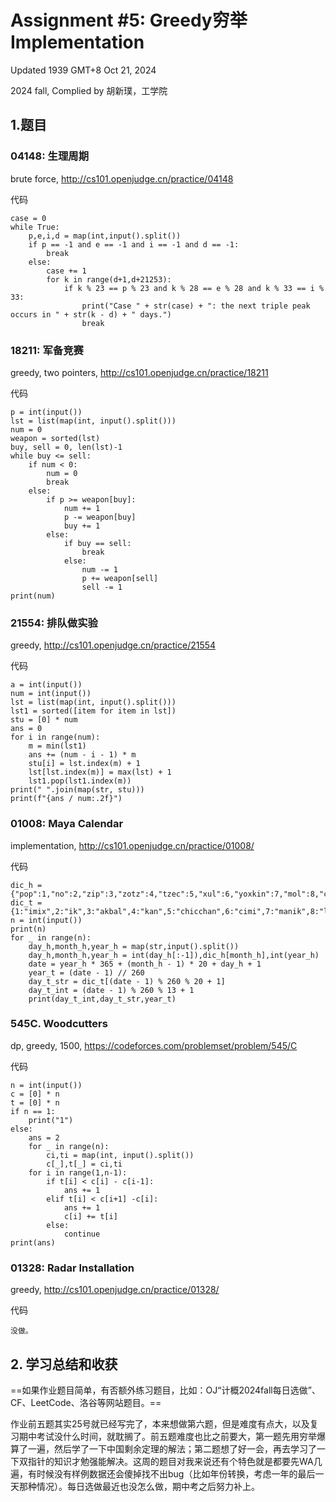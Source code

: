 # Assignment #5: Greedy穷举Implementation



Updated 1939 GMT+8 Oct 21, 2024

2024 fall, Complied by 胡新璞，工学院



## 1.题目



### 04148: 生理周期

brute force, http://cs101.openjudge.cn/practice/04148

代码

```
case = 0
while True:
    p,e,i,d = map(int,input().split())
    if p == -1 and e == -1 and i == -1 and d == -1:
        break
    else:
        case += 1
        for k in range(d+1,d+21253):
            if k % 23 == p % 23 and k % 28 == e % 28 and k % 33 == i % 33:
                print("Case " + str(case) + ": the next triple peak occurs in " + str(k - d) + " days.")
                break
```

 

### 18211: 军备竞赛

greedy, two pointers, http://cs101.openjudge.cn/practice/18211

代码

```
p = int(input())
lst = list(map(int, input().split()))
num = 0
weapon = sorted(lst)
buy, sell = 0, len(lst)-1
while buy <= sell:
    if num < 0:
        num = 0
        break
    else:
        if p >= weapon[buy]:
            num += 1
            p -= weapon[buy]
            buy += 1
        else:
            if buy == sell:
                break
            else:
                num -= 1
                p += weapon[sell]
                sell -= 1
print(num)
```



### 21554: 排队做实验

greedy, http://cs101.openjudge.cn/practice/21554

代码

```
a = int(input())
num = int(input())
lst = list(map(int, input().split()))
lst1 = sorted([item for item in lst])
stu = [0] * num
ans = 0
for i in range(num):
    m = min(lst1)
    ans += (num - i - 1) * m
    stu[i] = lst.index(m) + 1
    lst[lst.index(m)] = max(lst) + 1
    lst1.pop(lst1.index(m))
print(" ".join(map(str, stu)))
print(f"{ans / num:.2f}")
```



### 01008: Maya Calendar

implementation, http://cs101.openjudge.cn/practice/01008/

代码

```
dic_h = {"pop":1,"no":2,"zip":3,"zotz":4,"tzec":5,"xul":6,"yoxkin":7,"mol":8,"chen":9,"yax":10,"zac":11,"ceh":12,"mac":13,"kankin":14,"muan":15,"pax":16,"koyab":17,"cumhu":18,"uayet":19}
dic_t = {1:"imix",2:"ik",3:"akbal",4:"kan",5:"chicchan",6:"cimi",7:"manik",8:"lamat",9:"muluk",10:"ok",11:"chuen",12:"eb",13:"ben",14:"ix",15:"mem",16:"cib",17:"caban",18:"eznab",19:"canac",20:"ahau"}
n = int(input())
print(n)
for _ in range(n):
    day_h,month_h,year_h = map(str,input().split())
    day_h,month_h,year_h = int(day_h[:-1]),dic_h[month_h],int(year_h)
    date = year_h * 365 + (month_h - 1) * 20 + day_h + 1
    year_t = (date - 1) // 260
    day_t_str = dic_t[(date - 1) % 260 % 20 + 1]
    day_t_int = (date - 1) % 260 % 13 + 1
    print(day_t_int,day_t_str,year_t)

```



### 545C. Woodcutters

dp, greedy, 1500, https://codeforces.com/problemset/problem/545/C

代码

```
n = int(input())
c = [0] * n
t = [0] * n
if n == 1:
    print("1")
else:
    ans = 2
    for _ in range(n):
        ci,ti = map(int, input().split())
        c[_],t[_] = ci,ti
    for i in range(1,n-1):
        if t[i] < c[i] - c[i-1]:
            ans += 1
        elif t[i] < c[i+1] -c[i]:
            ans += 1
            c[i] += t[i]
        else:
            continue
print(ans)
```



### 01328: Radar Installation

greedy, http://cs101.openjudge.cn/practice/01328/

代码

```
没做。
```





## 2. 学习总结和收获

==如果作业题目简单，有否额外练习题目，比如：OJ“计概2024fall每日选做”、CF、LeetCode、洛谷等网站题目。==

 

作业前五题其实25号就已经写完了，本来想做第六题，但是难度有点大，以及复习期中考试没什么时间，就耽搁了。前五题难度也比之前要大，第一题先用穷举爆算了一遍，然后学了一下中国剩余定理的解法；第二题想了好一会，再去学习了一下双指针的知识才勉强能解决。这周的题目对我来说还有个特色就是都要先WA几遍，有时候没有样例数据还会傻掉找不出bug（比如年份转换，考虑一年的最后一天那种情况）。每日选做最近也没怎么做，期中考之后努力补上。